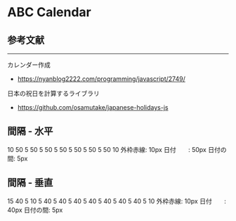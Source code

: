 
# ABC Calendar


## 参考文献
---
カレンダー作成
- https://nyanblog2222.com/programming/javascript/2749/

日本の祝日を計算するライブラリ
- https://github.com/osamutake/japanese-holidays-js

## 間隔 - 水平
10	50	5	50	5	50	5	50	5	50	5	50	5	50	10
外枠赤線: 10px
日付　　: 50px
日付の間:  5px

## 間隔 - 垂直
15	40	5	10	5	40	5	40	5	40	5	40	5	40	5	40	5	40	5	10
外枠赤線: 10px
日付　　: 40px
日付の間:  5px
